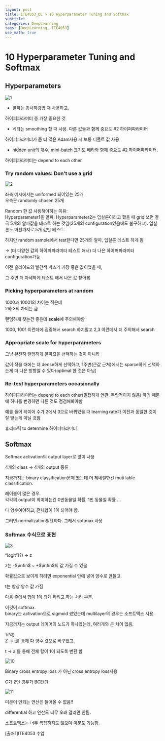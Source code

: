 ```yaml
---
layout: post
title: ITE4053_DL > 10 Hyperparameter Tuning and Softmax 
subtitle: 
categories: DeepLearning
tags: [DeepLearning, ITE4053]
use_math: true
---
```

# 10 Hyperparameter Tuning and Softmax

## Hyperparameters

![1][1]


- 알파는 경사하강법 때 사용하고,

하이퍼파라미터 중 가장 중요한 것

- 베타는 smoothing 할 때 사용. 다른 값들과 함께 중요도 #2 하이퍼파라미터

하이퍼파라미터가 좀 더 많은 Adam사용 시 보통 디폴트 값 사용 

- hidden unit의 개수, mini-batch 크기도 베타와 함께 중요도 #2 하이퍼파라미터.

하이퍼파라미터는 depend to each other


### Try random values: Don't use a grid

![2][2]

좌측 예시에서는 uniformed 되어있는 25개   
우측은 randomly chosen 25개

Random 한 값 사용해야하는 이유:   
Hyperparameter1을 알파, Hyperparameter2는 입실론이라고 했을 때 grid 쓰면 결국 5개의 알파값을 테스트 하는 것임(25개의 configuration있음에도 불구하고). 입실론도 마찬가지로 5개 값만 테스트

하지만 random sample에서 test한다면 25개의 알파, 입실론 테스트 하게 됨

→ (더 다양한 값의 하이퍼파라미터 테스트 해서) 더 나은 하이퍼파라미터 configuration가능


이전 슬라이드의 빨간색 박스가 가장 좋은 값이었을 때,

그 주변 더 자세하게 테스트 해서 나은 값 찾아봄

### Picking hyperparameters at random

1000과 10001의 차이는 적은데   
2와 3의 차이는 큼

랜덤하게 찾는건 좋은데 **scale**에 주의해야함

1000, 1001 이런데에 집중해서 search 하지말고 2,3 이런데서 더 주의해서 search

### Appropriate scale for hyperparameters

그냥 완전히 랜덤하게 알파값을 선택하는 것이 아니라 

값이 작을 때에는 더 dense하게 선택하고, 1주변(큰값 근처)에서는 sparce하게 선택하는게 더 나은 방향일 수 있다(optimal 한 것은 아님)


### Re-test hyperparameters occasionally

하이퍼파라미터는 depend to each other(밀접하게 연관. 독립적이지 않음) 하기 때문에 하나를 변경하면 다른 것도 점검해봐야함

예를 들어 레이어 수가 2에서 3으로 바뀌었을 때 learning rate가 이전과 동일한 것이 잘 맞는게 아닐 것임

휴리스틱 to determine 하이퍼파라미터

## Softmax

Softmax activation의 output layer로 많이 사용

4개의 class → 4개의 output 종류

지금까지는 binary classification문제 봤는데 더 제네럴한건 muti lable classification.

레이블이 많은 경우.   
각각의 output이 의미하는건 0번동물일 확률, 1번 동물일 확률 …

다 양수여야하고, 전체합이 1이 되어야 함.

그러면 normalization필요하다. 그래서 softmax 사용

### Softmax 수식으로 표현

![3][3]


“logit”(?) → z

z는 -$\infin$ ~ +$\infin$의 값 가질 수 있음

확률값으로 보이게 하려면 exponential 안에 넣어 양수로 만들고.

t는 항상 양수 값 가짐

다음 줄에서 합이 1이 되게 하려고 하는 처리 부분.

이것이 softmax.   
binary는 activation으로 sigmoid 썼었는데 multilayer의 경우는 소프트맥스 사용.

지금까지는 output 레이어의 노드가 하나였는데, 여러개와 큰 차이 없음. 

요약\)    
Z → t를 통해 다 양수 값으로 바꾸었고,

t → a 를 통해 전체 합이 1이 되도록 변환 함


![10][10]


Binary cross entropy loss 가 아닌 cross entropy loss사용

C가 2인 경우가 BCE(?)

![11][11]

미분이 안되는 연산은 들어올 수 없음!!

differential 하고 연산도 너무 오래 걸리면 안됨.

소프트맥스는 너무 복잡하지도 않으며 미분도 가능함.


[1]: /assets/images/post_img/2023-04-06-10HyperparameterTuningandSoftmax/1.png
[2]: /assets/images/post_img/2023-04-06-10HyperparameterTuningandSoftmax/2.png
[3]: /assets/images/post_img/2023-04-06-10HyperparameterTuningandSoftmax/3.png
[10]: /assets/images/post_img/2023-04-06-10HyperparameterTuningandSoftmax/3-1.png
[11]: /assets/images/post_img/2023-04-06-10HyperparameterTuningandSoftmax/3-2.png


[출처1]ITE4053 수업






